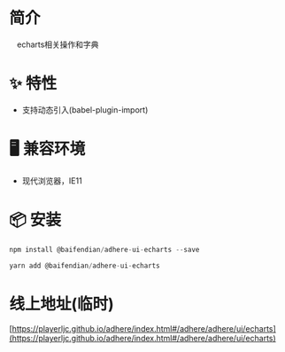 # 简介
&ensp;&ensp;echarts相关操作和字典

# ✨ 特性
- 支持动态引入(babel-plugin-import)

# 🖥 兼容环境
- 现代浏览器，IE11

# 📦 安装
```javascript
npm install @baifendian/adhere-ui-echarts --save
``` 

```javascript
yarn add @baifendian/adhere-ui-echarts
```

# 线上地址(临时)
[https://playerljc.github.io/adhere/index.html#/adhere/adhere/ui/echarts](https://playerljc.github.io/adhere/index.html#/adhere/adhere/ui/echarts)



